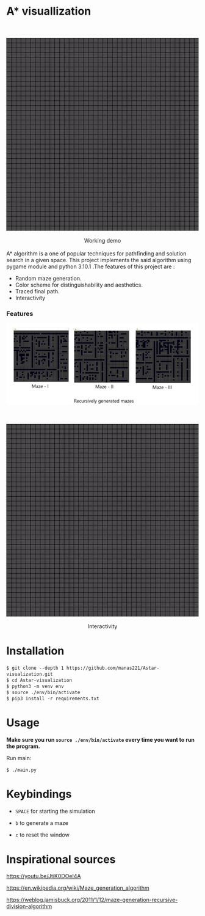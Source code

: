 # A* visuallization

<br></br>
![Demo1](./demo1.gif)
<center>Working demo</center>

<br>
A* algorithm is a one of popular techniques for pathfinding and solution search in a given space. This
project implements the said algorithm using pygame module and python 3.10.1 .The features of this project are :

- Random maze generation.
- Color scheme for distinguishability and aesthetics.
- Traced final path.
- Interactivity

### Features 

![Mazes](./mazes.png "Randomly generated mazes")



<br></br>
![Demo2](./demo2.gif)
<center>Interactivity</center>


# Installation

```
$ git clone --depth 1 https://github.com/manas221/Astar-visualization.git
$ cd Astar-visualization
$ python3 -m venv env
$ source ./env/bin/activate
$ pip3 install -r requirements.txt
```

# Usage

**Make sure you run `source ./env/bin/activate` every time you want to run the
program.**

Run main:

```
$ ./main.py
```

# Keybindings

- `SPACE` for starting the simulation

- `b` to generate a maze

- `c` to reset the window

# Inspirational sources


https://youtu.be/JtiK0DOeI4A

https://en.wikipedia.org/wiki/Maze_generation_algorithm

https://weblog.jamisbuck.org/2011/1/12/maze-generation-recursive-division-algorithm

